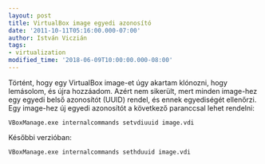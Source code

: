 ```yaml
---
layout: post
title: VirtualBox image egyedi azonosító
date: '2011-10-11T05:16:00.000-07:00'
author: István Viczián
tags:
- virtualization
modified_time: '2018-06-09T10:00:00.000-08:00'
---
```


Történt, hogy egy VirtualBox image-et úgy akartam klónozni, hogy
lemásolom, és újra hozzáadom. Azért nem sikerült, mert minden image-hez
egy egyedi belső azonosítót (UUID) rendel, és ennek egyediségét
ellenőrzi. Egy image-hez új egyedi azonosítót a következő paranccsal
lehet rendelni:

    VBoxManage.exe internalcommands setvdiuuid image.vdi

Későbbi verzióban:

    VBoxManage.exe internalcommands sethduuid image.vdi 
